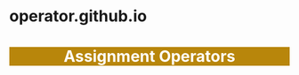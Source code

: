 # operator.github.io


<!DOCTYPE html>
<html lang="en">
<head>
    <meta charset="UTF-8">
    <meta name="viewport" content="width=device-width, initial-scale=1.0">
    <title>Assignment operator</title>
</head>
<body>
    <h1 style="text-align: center;background-color:darkgoldenrod;color: white;">Assignment Operators</h1>
    <script>
            // =

        document.write("<h1 style=background-color:darkcyan;color:white;> = operator </h1>");
        let a = 10;
        b = 10;
        document.write(a = b);

            // +=

        document.write("<h1 style=background-color:darkcyan;color:white;> += operator </h1>")
        let c = 10;
        c += 5;
        document.write(c);

            // -=

        document.write("<h1 style=background-color:darkcyan;color:white;> -= operator </h1>")
        let d = 100;
        d -= 50;
        document.write(d);

            // *=

        document.write("<h1 style=background-color:darkcyan;color:white;> *= operator </h1>")
        let e = 7;
        e *= 5;
        document.write(e);

            // /=

        document.write("<h1 style=background-color:darkcyan;color:white;> /= operator </h1>")
        let f = 10;
        f /= 500;
        document.write(f);

            // %=

        document.write("<h1 style=background-color:darkcyan;color:white;> %= operator </h1>")
        let g = 60;
        h = 20;
        i =g % h;
        document.write(i);
    </script>
</body>
</html>
![mix-sweets_57665-4330](https://github.com/Sehrish1674/operator.github.io/assets/169176871/e81f7a4d-3830-4efd-b8d3-50ecf4a739e3)

